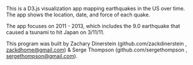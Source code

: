 This is a D3.js visualization app mapping earthquakes in the US over time. The app shows the location, date, and force of each quake.

The app focuses on 2011 - 2013, which includes the 9.0 earthquake that caused a tsunami to hit Japan on 3/11/11. 

This program was built by Zachary Dinerstein (github.com/zackdinerstein , zackdhome@gmail.com) & Serge Thompson (github.com/sergethompson , sergethompson@gmail.com).